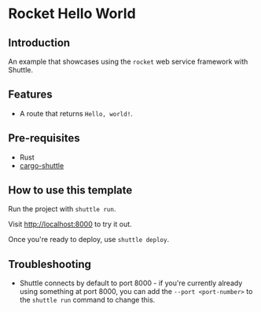 # Rocket Hello World

## Introduction

An example that showcases using the `rocket` web service framework with Shuttle.

## Features

- A route that returns `Hello, world!`.

## Pre-requisites

- Rust
- [cargo-shuttle](https://www.shuttle.dev)

## How to use this template

Run the project with `shuttle run`.

Visit <http://localhost:8000> to try it out.

Once you're ready to deploy, use `shuttle deploy`.

## Troubleshooting
- Shuttle connects by default to port 8000 - if you're currently already using something at port 8000, you can add
  the `--port <port-number>` to the `shuttle run` command to change this.
